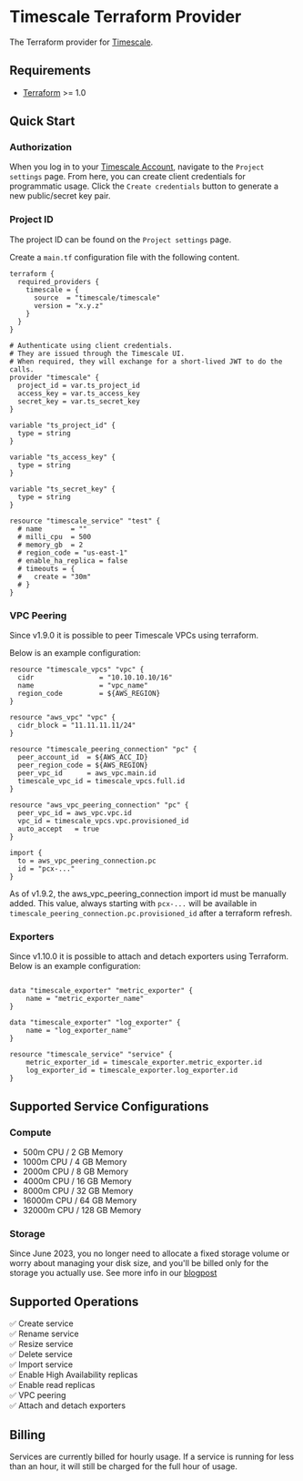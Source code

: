 # Timescale Terraform Provider
The Terraform provider for [Timescale](https://www.timescale.com/cloud).

## Requirements
- [Terraform](https://www.terraform.io/downloads.html) >= 1.0

## Quick Start

### Authorization
When you log in to your [Timescale Account](https://console.cloud.timescale.com/), navigate to the `Project settings` page.
From here, you can create client credentials for programmatic usage. Click the `Create credentials` button to generate a new public/secret key pair.

### Project ID
The project ID can be found on the `Project settings` page.

Create a `main.tf` configuration file with the following content.
```hcl
terraform {
  required_providers {
    timescale = {
      source  = "timescale/timescale"
      version = "x.y.z"
    }
  }
}

# Authenticate using client credentials.
# They are issued through the Timescale UI.
# When required, they will exchange for a short-lived JWT to do the calls.
provider "timescale" {
  project_id = var.ts_project_id
  access_key = var.ts_access_key
  secret_key = var.ts_secret_key
}

variable "ts_project_id" {
  type = string
}

variable "ts_access_key" {
  type = string
}

variable "ts_secret_key" {
  type = string
}

resource "timescale_service" "test" {
  # name       = ""
  # milli_cpu  = 500
  # memory_gb  = 2
  # region_code = "us-east-1"
  # enable_ha_replica = false
  # timeouts = {
  #   create = "30m"
  # }
}
```

### VPC Peering

Since v1.9.0 it is possible to peer Timescale VPCs using terraform.

Below is an example configuration:

```
resource "timescale_vpcs" "vpc" { 
  cidr                = "10.10.10.10/16"
  name                = "vpc_name"
  region_code         = ${AWS_REGION}
}

resource "aws_vpc" "vpc" {
  cidr_block = "11.11.11.11/24"
}

resource "timescale_peering_connection" "pc" { 
  peer_account_id  = ${AWS_ACC_ID}
  peer_region_code = ${AWS_REGION}
  peer_vpc_id      = aws_vpc.main.id
  timescale_vpc_id = timescale_vpcs.full.id
}

resource "aws_vpc_peering_connection" "pc" {
  peer_vpc_id = aws_vpc.vpc.id
  vpc_id = timescale_vpcs.vpc.provisioned_id
  auto_accept   = true
}

import {
  to = aws_vpc_peering_connection.pc
  id = "pcx-..."
}
```

As of v1.9.2, the aws_vpc_peering_connection import id must be manually added. This 
value, always starting with `pcx-...` will be available in `timescale_peering_connection.pc.provisioned_id` after a terraform refresh.

### Exporters

Since v1.10.0 it is possible to attach and detach exporters using Terraform.
Below is an example configuration:

```

data "timescale_exporter" "metric_exporter" {
    name = "metric_exporter_name"
}

data "timescale_exporter" "log_exporter" {
    name = "log_exporter_name"
}

resource "timescale_service" "service" {
    metric_exporter_id = timescale_exporter.metric_exporter.id
    log_exporter_id = timescale_exporter.log_exporter.id
}
```

## Supported Service Configurations
### Compute
- 500m CPU / 2 GB Memory
- 1000m CPU / 4 GB Memory
- 2000m CPU / 8 GB Memory
- 4000m CPU / 16 GB Memory
- 8000m CPU / 32 GB Memory
- 16000m CPU / 64 GB Memory
- 32000m CPU / 128 GB Memory

### Storage
Since June 2023, you no longer need to allocate a fixed storage volume or worry about managing your disk size, and you'll be billed only for the storage you actually use.
See more info in our [blogpost](https://www.timescale.com/blog/savings-unlocked-why-we-switched-to-a-pay-for-what-you-store-database-storage-model/)

## Supported Operations
✅ Create service <br />
✅ Rename service <br />
✅ Resize service <br />
✅ Delete service <br />
✅ Import service <br />
✅ Enable High Availability replicas <br />
✅ Enable read replicas <br />
✅ VPC peering <br />
✅ Attach and detach exporters <br />

## Billing
Services are currently billed for hourly usage. If a service is running for less than an hour,
it will still be charged for the full hour of usage.
